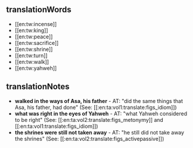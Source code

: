 ## translationWords

* [[en:tw:incense]]
* [[en:tw:king]]
* [[en:tw:peace]]
* [[en:tw:sacrifice]]
* [[en:tw:shrine]]
* [[en:tw:turn]]
* [[en:tw:walk]]
* [[en:tw:yahweh]]

## translationNotes

* **walked in the ways of Asa, his father** - AT: "did the same things that Asa, his father, had done" (See: [[:en:ta:vol1:translate:figs_idiom]])
* **what was right in the eyes of Yahweh** - AT: "what Yahweh considered to be right" (See: [[:en:ta:vol2:translate:figs_metonymy]] and [[:en:ta:vol1:translate:figs_idiom]])
* **the shrines were still not taken away** - AT: "he still did not take away the shrines" (See: [[:en:ta:vol2:translate:figs_activepassive]])
